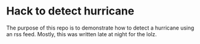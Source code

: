 # Hack to detect hurricane

The purpose of this repo is to demonstrate how to detect a hurricane using an rss feed. Mostly, this was written late at night for the lolz.
